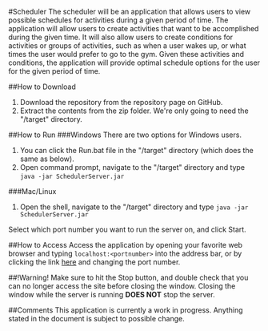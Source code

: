 #Scheduler
The scheduler will be an application that allows users to view possible schedules for activities during a given period of time. The application will allow users to create activities that want to be accomplished during the given time. It will also allow users to create conditions for activities or groups of activities, such as when a user wakes up, or what times the user would prefer to go to the gym. Given these activities and conditions, the application will provide optimal schedule options for the user for the given period of time.

##How to Download
1. Download the repository from the repository page on GitHub.
2. Extract the contents from the zip folder. We're only going to need the "/target" directory.

##How to Run
###Windows
There are two options for Windows users.

1. You can click the Run.bat file in the "/target" directory (which does the same as below).
2. Open command prompt, navigate to the "/target" directory and type `java -jar SchedulerServer.jar`

###Mac/Linux
1. Open the shell, navigate to the "/target" directory and type `java -jar SchedulerServer.jar`

Select which port number you want to run the server on, and click Start.
  
##How to Access
Access the application by opening your favorite web browser and typing `localhost:<portnumber>` into the address bar, or by clicking the link [here](http://localhost:1337) and changing the port number.

##!Warning!
Make sure to hit the Stop button, and double check that you can no longer access the site before closing the window. Closing the window while the server is running **DOES NOT** stop the server.

##Comments
This application is currently a work in progress. Anything stated in the document is subject to possible change.
